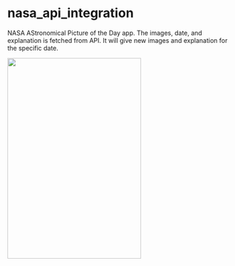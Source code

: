 # nasa_api_integration

NASA AStronomical Picture of the Day app.
The images, date, and explanation is fetched from API. It will give new images and explanation for the specific date.

<img src="https://user-images.githubusercontent.com/75217894/170118319-29ab27ee-3152-4145-a4fc-424b56d9b08a.PNG" width="300" height="450" /> 
